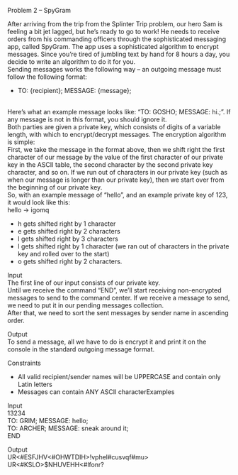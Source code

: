 Problem 2 – SpyGram

After arriving from the trip from the Splinter Trip problem, our hero Sam is feeling a bit jet lagged, but he’s ready to go to work! He needs to receive orders from his commanding officers through the sophisticated messaging app, called SpyGram. The app uses a sophisticated algorithm to encrypt messages. Since you’re tired of jumbling text by hand for 8 hours a day, you decide to write an algorithm to do it for you.<br/>
Sending messages works the following way – an outgoing message must follow the following format:<br/>
<ul>
<li>TO: {recipient}; MESSAGE: {message};</li>
</ul><br/>
Here’s what an example message looks like: “TO: GOSHO; MESSAGE: hi.;”. If any message is not in this format, you should ignore it.<br/>
Both parties are given a private key, which consists of digits of a variable length, with which to encrypt/decrypt messages. The encryption algorithm is simple:<br/>
First, we take the message in the format above, then we shift right the first character of our message by the value of the first character of our private key in the ASCII table, the second character by the second private key character, and so on. If we run out of characters in our private key (such as when our message is longer than our private key), then we start over from the beginning of our private key.<br/>
So, with an example message of “hello”, and an example private key of 123, it would look like this:<br/>
hello -> igomq<br/>
<ul>
<li>h gets shifted right by 1 character</li>
<li>e gets shifted right by 2 characters</li>
<li>l gets shifted right by 3 characters</li>
<li>l gets shifted right by 1 character (we ran out of characters in the private key and rolled over to the start)</li>
<li>o gets shifted right by 2 characters.</li>
</ul>

Input<br/>
The first line of our input consists of our private key.<br/>
Until we receive the command “END”, we’ll start receiving non-encrypted messages to send to the command center. If we receive a message to send, we need to put it in our pending messages collection.<br/>
After that, we need to sort the sent messages by sender name in ascending order. <br/>

Output<br/>
To send a message, all we have to do is encrypt it and print it on the console in the standard outgoing message format.<br/>

Constraints<br/>
<ul>
<li>All valid recipient/sender names will be UPPERCASE and contain only Latin letters</li>
<li>Messages can contain ANY ASCII characterExamples</li>
</ul>

Input<br/>
13234<br/>
TO: GRIM; MESSAGE: hello;<br/>
TO: ARCHER; MESSAGE: sneak around it;<br/>
END	<br/>

Output<br/>
UR<#ESFJHV<#OHWTDIH>!vphel#cusvqf#mu><br/>
UR<#KSLO>$NHUVEHH<#lfonr?<br/>




